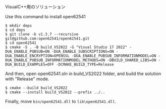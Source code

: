 VisualC++用のソリューション

Use this command to install open62541

```
$ mkdir deps
$ cd deps 
$ git clone -b v1.3.7 --recursive git@github.com:open62541/open62541.git
$ cd open62541
$ cmake -S . -B build_VS2022 -G "Visual Studio 17 2022" -DUA_ENABLE_PUBSUB=ON -DUA_ENABLE_SUBSCRIPTIONS=ON -DUA_ENABLE_ENCRYPTION=OPENSSL -DUA_ENABLE_PUBSUB_INFORMATIONMODEL=ON -DUA_ENABLE_PUBSUB_INFORMATIONMODEL_METHODS=ON -DBUILD_SHARED_LIBS=ON -DUA_BUILD_EXAMPLES=OFF -DCMAKE_BUILD_TYPE=Release
```


And then, open open62541.sln in build_VS2022 folder, and build the solution with "Release" mode.

```
$ cmake --build build_VS2022
$ cmake --install build_VS2022 --prefix ../..
```

Finally, move `bin/open62541.dll` to `lib\open62541.dll`.